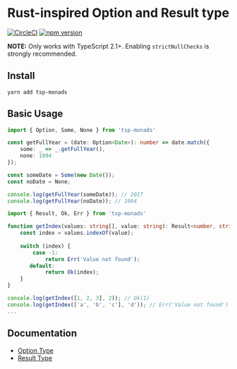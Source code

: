 # Rust-inspired Option and Result type

[![CircleCI](https://circleci.com/gh/Threestup/monads.svg?style=svg)](https://circleci.com/gh/Threestup/monads)
[![npm version](https://badge.fury.io/js/tsp-monads.svg)](https://badge.fury.io/js/tsp-monads)

**NOTE:** Only works with TypeScript 2.1+. Enabling `strictNullChecks` is strongly recommended.

## Install

```
yarn add tsp-monads
```

## Basic Usage

```typescript
import { Option, Some, None } from 'tsp-monads'

const getFullYear = (date: Option<Date>): number => date.match({
    some: _ => _.getFullYear(),
    none: 1994
});

const someDate = Some(new Date());
const noDate = None;

console.log(getFullYear(someDate)); // 2017
console.log(getFullYear(noDate)); // 1994
```

```typescript
import { Result, Ok, Err } from 'tsp-monads'

function getIndex(values: string[], value: string): Result<number, string> {
    const index = values.indexOf(value);
    
    switch (index) {
        case -1:
            return Err('Value not found');
       default:
            return Ok(index);
    }
}

console.log(getIndex([1, 2, 3], 2)); // Ok(1)
console.log(getIndex(['a', 'b', 'c'], 'd')); // Err('Value not found')
...
```

## Documentation

- [Option Type](https://github.com/threestup/monads/tree/master/src/Option)
- [Result Type](https://github.com/threestup/monads/tree/master/src/Result)
